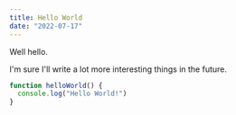 ```yaml
---
title: Hello World
date: "2022-07-17"
---
```


Well hello.

I'm sure I'll write a lot more interesting things in the future.

```js
function helloWorld() {
  console.log("Hello World!")
}
```

